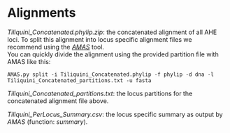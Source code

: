# Alignments

*Tiliquini_Concatenated.phylip.zip*: the concatenated alignment of all AHE loci. To split this alignment into locus specific alignment files we recommend using the [*AMAS*](https://github.com/marekborowiec/AMAS) tool.  
You can quickly divide the alignment using the provided partition file with AMAS like this:
```
AMAS.py split -i Tiliquini_Concatenated.phylip -f phylip -d dna -l Tiliquini_Concatenated_partitions.txt -u fasta
```

*Tiliquini_Concatenated_partitions.txt*: the locus partitions for the concatenated alignment file above.

*Tiliquini_PerLocus_Summary.csv*: the locus specific summary as output by *AMAS* (function: *summary*).